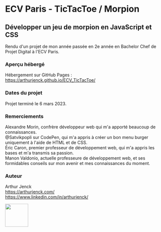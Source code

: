 # ECV Paris - TicTacToe / Morpion

## Développer un jeu de morpion en JavaScript et CSS

Rendu d'un projet de mon année passée en 2e année en Bachelor Chef de Projet Digital à l'ECV Paris.

### Aperçu hébergé

Hébergement sur GitHub Pages :  
https://arthurjenck.github.io/ECV_TicTacToe/

### Dates du projet

Projet terminé le 6 mars 2023.

### Remerciements

Alexandre Morin, confrère développeur web qui m'a apporté beaucoup de connaissances.  
@Satvikpopli sur CodePen, qui m'a appris à créer un bon menu burger uniquement à l'aide de HTML et de CSS.  
Éric Caron, premier professeur de développement web, qui m'a appris les bases et m'a transmis sa passion.  
Manon Valdonio, actuelle professeure de développement web, et ses formidables conseils sur mon avenir et mes connaissances du moment.

### Auteur

Arthur Jenck  
https://arthurjenck.com/  
https://www.linkedin.com/in/arthurjenck/

<img src="https://i.ibb.co/grKRmmn/Logo-Jaune-PNG.png" width="75">
